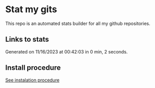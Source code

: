 # Stat my gits

This repo is an automated stats builder for all my github repositories.

## Links to stats


Generated on 11/16/2023 at 00:42:03 in 0 min, 2 seconds.

## Install procedure

[See instalation procedure](./src/install.md)
